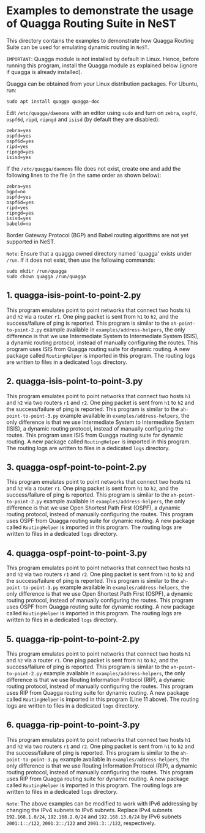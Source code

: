 # Examples to demonstrate the usage of Quagga Routing Suite in NeST

This directory contains the examples to demonstrate how Quagga Routing Suite
can be used for emulating dynamic routing in `NeST`.

`IMPORTANT`: Quagga module is not installed by default in Linux. Hence, before
running this program, install the Quagga module as explained below (ignore if
quagga is already installed).

Quagga can be obtained from your Linux distribution packages. For Ubuntu, run:

```shell
sudo apt install quagga quagga-doc
```

Edit `/etc/quagga/daemons` with an editor using `sudo` and turn on `zebra`,
`ospfd`, `ospf6d`, `ripd`, `ripngd` and `isisd` (by default they are disabled):

```shell
zebra=yes
ospfd=yes
ospf6d=yes
ripd=yes
ripngd=yes
isisd=yes
```

If the `/etc/quagga/daemons` file does not exist, create one and add the
following lines to the file (in the same order as shown below):

```shell
zebra=yes
bgpd=no
ospfd=yes
ospf6d=yes
ripd=yes
ripngd=yes
isisd=yes
babeld=no
```

Border Gateway Protocol (BGP) and Babel routing algorithms are not yet
supported in NeST.

`Note`: Ensure that a quagga owned directory named 'quagga' exists under
`/run`. If it does not exist, then use the following commands:

```shell
sudo mkdir /run/quagga
sudo chown quagga /run/quagga
```

## 1. quagga-isis-point-to-point-2.py
This program emulates point to point networks that connect two hosts `h1`
and `h2` via a router `r1`. One ping packet is sent from `h1` to `h2`, and
the success/failure of ping is reported. This program is similar to the
`ah-point-to-point-2.py` example available in `examples/address-helpers`,
the only difference is that we use Intermediate System to Intermediate System
(ISIS), a dynamic routing protocol, instead of manually configuring the
routes. This program uses ISIS from Quagga routing suite for dynamic
routing. A new package called `RoutingHelper` is imported in this program.
The routing logs are written to files in a dedicated `logs` directory.

## 2. quagga-isis-point-to-point-3.py
This program emulates point to point networks that connect two hosts `h1` and
`h2` via two routers `r1` and `r2`. One ping packet is sent from `h1` to `h2`
and the success/failure of ping is reported. This program is similar to the
`ah-point-to-point-3.py` example available in `examples/address-helpers`,
the only difference is that we use Intermediate System to Intermediate System
(ISIS), a dynamic routing protocol, instead of manually configuring the
routes. This program uses ISIS from Quagga routing suite for dynamic
routing. A new package called `RoutingHelper` is imported in this program.
The routing logs are written to files in a dedicated `logs` directory.

## 3. quagga-ospf-point-to-point-2.py
This program emulates point to point networks that connect two hosts `h1`
and `h2` via a router `r1`. One ping packet is sent from `h1` to `h2`, and
the success/failure of ping is reported. This program is similar to the
`ah-point-to-point-2.py` example available in `examples/address-helpers`,
the only difference is that we use Open Shortest Path First (OSPF), a
dynamic routing protocol, instead of manually configuring the routes.
This program uses OSPF from Quagga routing suite for dynamic routing. A new
package called `RoutingHelper` is imported in this program. The routing logs
are written to files in a dedicated `logs` directory.

## 4. quagga-ospf-point-to-point-3.py
This program emulates point to point networks that connect two hosts `h1` and
`h2` via two routers `r1` and `r2`. One ping packet is sent from `h1` to `h2`
and the success/failure of ping is reported. This program is similar to the
`ah-point-to-point-3.py` example available in `examples/address-helpers`,
the only difference is that we use Open Shortest Path First (OSPF), a
dynamic routing protocol, instead of manually configuring the routes.
This program uses OSPF from Quagga routing suite for dynamic routing. A new
package called `RoutingHelper` is imported in this program. The routing logs
are written to files in a dedicated `logs` directory.

## 5. quagga-rip-point-to-point-2.py
This program emulates point to point networks that connect two hosts `h1`
and `h2` via a router `r1`. One ping packet is sent from `h1` to `h2`, and
the success/failure of ping is reported. This program is similar to the
`ah-point-to-point-2.py` example available in `examples/address-helpers`,
the only difference is that we use Routing Information Protocol (RIP), a
dynamic routing protocol, instead of manually configuring the routes.
This program uses RIP from Quagga routing suite for dynamic routing. A new
package called `RoutingHelper` is imported in this program (Line 11 above).
The routing logs are written to files in a dedicated `logs` directory.

## 6. quagga-rip-point-to-point-3.py
This program emulates point to point networks that connect two hosts `h1` and
`h2` via two routers `r1` and `r2`. One ping packet is sent from `h1` to `h2`
and the success/failure of ping is reported. This program is similar to the
`ah-point-to-point-3.py` example available in `examples/address-helpers`,
the only difference is that we use Routing Information Protocol (RIP), a
dynamic routing protocol, instead of manually configuring the routes.
This program uses RIP from Quagga routing suite for dynamic routing. A new
package called `RoutingHelper` is imported in this program. The routing logs
are written to files in a dedicated `logs` directory.

`Note`: The above examples can be modified to work with IPv6 addressing by
changing the IPv4 subnets to IPv6 subnets. Replace IPv4 subnets
`192.168.1.0/24`, `192.168.2.0/24` and `192.168.13.0/24` by IPv6 subnets
`2001:1::/122`, `2001:2::/122` and `2001:3::/122`, respectively.
